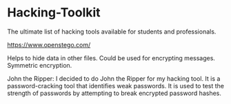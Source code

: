 # Hacking-Toolkit
The ultimate list of hacking tools available for students and professionals. 

https://www.openstego.com/

Helps to hide data in other files. Could be used for encrypting messages. Symmetric encryption. 

John the Ripper:
I decided to do John the Ripper for my hacking tool. It is a password-cracking tool that identifies weak passwords. It is used to test the strength of passwords by attempting to break encrypted password hashes.
